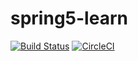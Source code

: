 # spring5-learn

[![Build Status](https://img.shields.io/endpoint.svg?url=https%3A%2F%2Factions-badge.atrox.dev%2FKento75%2Fspring5-learn%2Fbadge%3Fref%3Dmaster&style=flat)](https://actions-badge.atrox.dev/Kento75/spring5-learn/goto)
[![CircleCI](https://circleci.com/gh/Kento75/spring5-learn.svg?style=svg)](https://circleci.com/gh/Kento75/spring5-learn)